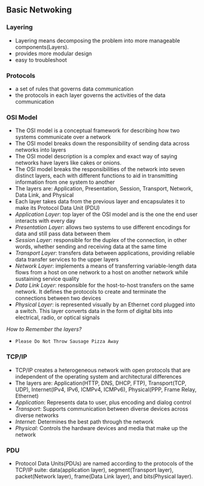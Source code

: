 ## Basic Netwoking
### Layering
- Layering means decomposing the problem into more manageable components(Layers).
- provides more modular design
- easy to troubleshoot

### Protocols
- a set of rules that governs data communication
- the protocols in each layer governs the activities of the data communication

### OSI Model
- The OSI model is a conceptual framework for describing how two systems communicate over a network
- The OSI model breaks down the responsibility of sending data across networks into layers
- The OSI model description is a complex and exact way of saying networks have layers like cakes or onions.
- The OSI model breaks the responsibilities of the network into seven distinct layers, each with different functions to aid in transmitting information from one system to another
- The layers are: Application, Presentation, Session, Transport, Network, Data Link, and Physical
- Each layer takes data from the previous layer and encapsulates it to make its Protocol Data Unit (PDU)
- *Application Layer*: top layer of the OSI model and is the one the end user interacts with every day
- *Presentation Layer*: allows two systems to use different encodings for data and still pass data between them
- *Session Layer*: responsible for the duplex of the connection, in other words, whether sending and receiving data at the same time
- *Transport Layer*: transfers data between applications, providing reliable data transfer services to the upper layers
- *Network Layer*: implements a means of transferring variable-length data flows from a host on one network to a host on another network while sustaining service quality
- *Data Link Layer*: responsible for the host-to-host transfers on the same network. It defines the protocols to create and terminate the connections between two devices
- *Physical Layer*: is represented visually by an Ethernet cord plugged into a switch. This layer converts data in the form of digital bits into electrical, radio, or optical signals

*How to Remember the layers?*
- `Please Do Not Throw Sausage Pizza Away`

### TCP/IP
- TCP/IP creates a heterogeneous network with open protocols that are independent of the operating system and architectural differences
- The layers are: Application(HTTP, DNS, DHCP, FTP), Transport(TCP, UDP), Internet(IPv4, IPv6, ICMPv4, ICMPv6), Physical(PPP, Frame Relay, Ethernet)
- *Application*: Represents data to user, plus encoding and dialog control
- *Transport*: Supports communication between diverse devices across diverse networks
- *Internet*: Determines the best path through the network
- *Physical*: Controls the hardware devices and media that make up the network

### PDU
- Protocol Data Units(PDUs) are named according to the protocols of the TCP/IP suite: data(application layer), segment(Transport layer), packet(Network layer), frame(Data Link layer), and bits(Physical layer).

